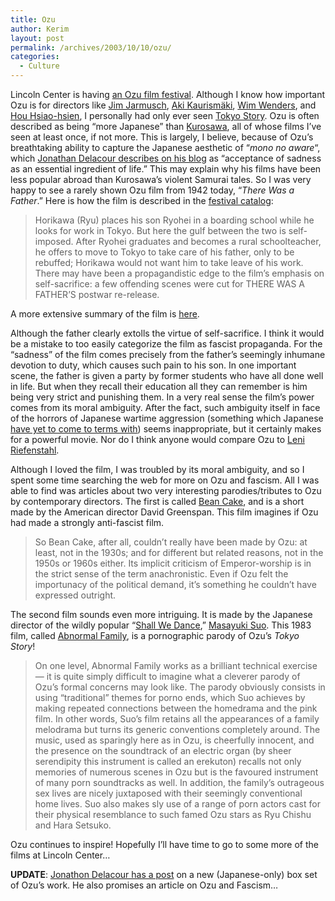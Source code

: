 ```yaml
---
title: Ozu
author: Kerim
layout: post
permalink: /archives/2003/10/10/ozu/
categories:
  - Culture
---
```

Lincoln Center is having <a href="http://www.filmlinc.com/nyff/ozu.htm" onclick="_gaq.push(['_trackEvent', 'outbound-article', 'http://www.filmlinc.com/nyff/ozu.htm', 'an Ozu film festival']);" >an Ozu film festival</a>. Although I know how important Ozu is for directors like <a href="http://members.tripod.com/~jimjarmusch/faq.html" onclick="_gaq.push(['_trackEvent', 'outbound-article', 'http://members.tripod.com/~jimjarmusch/faq.html', 'Jim Jarmusch']);" >Jim Jarmusch</a>, <a href="http://virtual.finland.fi/finfo/english/kaurismaki.html" onclick="_gaq.push(['_trackEvent', 'outbound-article', 'http://virtual.finland.fi/finfo/english/kaurismaki.html', 'Aki Kaurism&#228;ki']);" >Aki Kaurism&#228;ki</a>, <a href="http://www.wim-wenders.com/bio/wim_wenders_bio.htm" onclick="_gaq.push(['_trackEvent', 'outbound-article', 'http://www.wim-wenders.com/bio/wim_wenders_bio.htm', 'Wim Wenders']);" >Wim Wenders</a>, and <a href="http://cinemaspace.berkeley.edu/Papers/CityOfSadness/table.html" onclick="_gaq.push(['_trackEvent', 'outbound-article', 'http://cinemaspace.berkeley.edu/Papers/CityOfSadness/table.html', 'Hou Hsiao-hsien']);" >Hou Hsiao-hsien</a>, I personally had only ever seen <a href="http://film.guardian.co.uk/Century_Of_Films/Story/0,4135,217142,00.html" onclick="_gaq.push(['_trackEvent', 'outbound-article', 'http://film.guardian.co.uk/Century_Of_Films/Story/0,4135,217142,00.html', 'Tokyo Story']);" >Tokyo Story</a>. Ozu is often described as being &#8220;more Japanese&#8221; than <a href="http://www2.tky.3web.ne.jp/~adk/kurosawa/AKpage.html" onclick="_gaq.push(['_trackEvent', 'outbound-article', 'http://www2.tky.3web.ne.jp/~adk/kurosawa/AKpage.html', 'Kurosawa']);" >Kurosawa</a>, all of whose films I&#8217;ve seen at least once, if not more. This is largely, I believe, because of Ozu&#8217;s breathtaking ability to capture the Japanese aesthetic of &#8220;*mono no aware*&#8220;, which <a href="http://weblog.delacour.net/archives/2003/09/life_liberty_and_the_pursuit_of_sadness.php" onclick="_gaq.push(['_trackEvent', 'outbound-article', 'http://weblog.delacour.net/archives/2003/09/life_liberty_and_the_pursuit_of_sadness.php', 'Jonathan Delacour describes on his blog']);" >Jonathan Delacour describes on his blog</a> as &#8220;acceptance of sadness as an essential ingredient of life.&#8221; This may explain why his films have been less popular abroad than Kurosawa&#8217;s violent Samurai tales. So I was very happy to see a rarely shown Ozu film from 1942 today, &#8220;*There Was a Father*.&#8221; Here is how the film is described in the <a href="http://www.filmlinc.com/nyff/ozu.htm" onclick="_gaq.push(['_trackEvent', 'outbound-article', 'http://www.filmlinc.com/nyff/ozu.htm', 'festival catalog']);" >festival catalog</a>:


>   Horikawa (Ryu) places his son Ryohei in a boarding school while he looks for work in Tokyo. But here the gulf between the two is self-imposed. After Ryohei graduates and becomes a rural schoolteacher, he offers to move to Tokyo to take care of his father, only to be rebuffed; Horikawa would not want him to take leave of his work. There may have been a propagandistic edge to the film&#8217;s emphasis on self-sacrifice: a few offending scenes were cut for THERE WAS A FATHER&#8217;S postwar re-release.


A more extensive summary of the film is <a href="http://www.tte.nl/bn/cinerev4.htm" onclick="_gaq.push(['_trackEvent', 'outbound-article', 'http://www.tte.nl/bn/cinerev4.htm', 'here']);" >here</a>.

Although the father clearly extolls the virtue of self-sacrifice. I think it would be a mistake to too easily categorize the film as fascist propaganda. For the &#8220;sadness&#8221; of the film comes precisely from the father&#8217;s seemingly inhumane devotion to duty, which causes such pain to his son. In one important scene, the father is given a party by former students who have all done well in life. But when they recall their education all they can remember is him being very strict and punishing them. In a very real sense the film&#8217;s power comes from its moral ambiguity. After the fact, such ambiguity itself in face of the horrors of Japanese wartime aggression (something which Japanese <a href="http://www-users.cs.umn.edu/~dyue/wiihist/njmassac/nmjapv.htm" onclick="_gaq.push(['_trackEvent', 'outbound-article', 'http://www-users.cs.umn.edu/~dyue/wiihist/njmassac/nmjapv.htm', 'have yet to come to terms with']);" >have yet to come to terms with</a>) seems inappropriate, but it certainly makes for a powerful movie. Nor do I think anyone would compare Ozu to <a href="http://www.wikipedia.org/wiki/Leni_Riefenstahl" onclick="_gaq.push(['_trackEvent', 'outbound-article', 'http://www.wikipedia.org/wiki/Leni_Riefenstahl', 'Leni Riefenstahl']);" >Leni Riefenstahl</a>.

Although I loved the film, I was troubled by its moral ambiguity, and so I spent some time searching the web for more on Ozu and fascism. All I was able to find was articles about two very interesting parodies/tributes to Ozu by contemporary directors. The first is called <a href="http://imv.au.dk/publikationer/pov/Issue_13/section_2/artc4A.html" onclick="_gaq.push(['_trackEvent', 'outbound-article', 'http://imv.au.dk/publikationer/pov/Issue_13/section_2/artc4A.html', 'Bean Cake']);" >Bean Cake</a>, and is a short made by the American director David Greenspan. This film imagines if Ozu had made a strongly anti-fascist film.


>   So Bean Cake, after all, couldn&#8217;t really have been made by Ozu: at least, not in the 1930s; and for different but related reasons, not in the 1950s or 1960s either. Its implicit criticism of Emperor-worship is in the strict sense of the term anachronistic. Even if Ozu felt the importunacy of the political demand, it&#8217;s something he couldn&#8217;t have expressed outright.


The second film sounds even more intriguing. It is made by the Japanese director of the wildly popular &#8220;<a href="http://us.imdb.com/title/tt0117615/" onclick="_gaq.push(['_trackEvent', 'outbound-article', 'http://us.imdb.com/title/tt0117615/', 'Shall We Dance']);" >Shall We Dance</a>,&#8221; <a href="http://us.imdb.com/name/nm0839397/" onclick="_gaq.push(['_trackEvent', 'outbound-article', 'http://us.imdb.com/name/nm0839397/', 'Masayuki Suo']);" >Masayuki Suo</a>. This 1983 film, called <a href="http://www.nottingham.ac.uk/film/journal/articles/shall-we.htm" onclick="_gaq.push(['_trackEvent', 'outbound-article', 'http://www.nottingham.ac.uk/film/journal/articles/shall-we.htm', 'Abnormal Family']);" >Abnormal Family</a>, is a pornographic parody of Ozu&#8217;s *Tokyo Story*!


>   On one level, Abnormal Family works as a brilliant technical exercise &#8212; it is quite simply difficult to imagine what a cleverer parody of Ozu&#8217;s formal concerns may look like. The parody obviously consists in using &#8220;traditional&#8221; themes for porno ends, which Suo achieves by making repeated connections between the homedrama and the pink film. In other words, Suo&#8217;s film retains all the appearances of a family melodrama but turns its generic conventions completely around. The music, used as sparingly here as in Ozu, is cheerfully innocent, and the presence on the soundtrack of an electric organ (by sheer serendipity this instrument is called an erekuton) recalls not only memories of numerous scenes in Ozu but is the favoured instrument of many porn soundtracks as well. In addition, the family&#8217;s outrageous sex lives are nicely juxtaposed with their seemingly conventional home lives. Suo also makes sly use of a range of porn actors cast for their physical resemblance to such famed Ozu stars as Ryu Chishu and Hara Setsuko.


Ozu continues to inspire! Hopefully I&#8217;ll have time to go to some more of the films at Lincoln Center&#8230;

**UPDATE**: <a href="http://weblog.delacour.net/archives/2003/10/a_double_ozu_retrospective.php" onclick="_gaq.push(['_trackEvent', 'outbound-article', 'http://weblog.delacour.net/archives/2003/10/a_double_ozu_retrospective.php', 'Jonathon Delacour has a post']);" >Jonathon Delacour has a post</a> on a new (Japanese-only) box set of Ozu&#8217;s work. He also promises an article on Ozu and Fascism&#8230;

